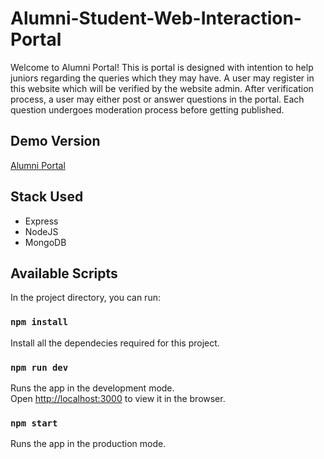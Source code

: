 # Alumni-Student-Web-Interaction-Portal

Welcome to Alumni Portal!
This is portal is designed with intention to help juniors regarding the queries which they may have. 
A user may register in this website which will be verified by the website admin. After verification process, a user may either post or answer questions in the portal.
Each question undergoes moderation process before getting published.

<h2> Demo Version </h2>

<a href="https://rocky-springs-35716.herokuapp.com/">Alumni Portal</a>

<h2> Stack Used </h2>

* Express
* NodeJS
* MongoDB

## Available Scripts

In the project directory, you can run:

### `npm install`

Install all the dependecies required for this project.

### `npm run dev`

Runs the app in the development mode.<br />
Open [http://localhost:3000](http://localhost:3000) to view it in the browser.

### `npm start`

Runs the app in the production mode.<br />

